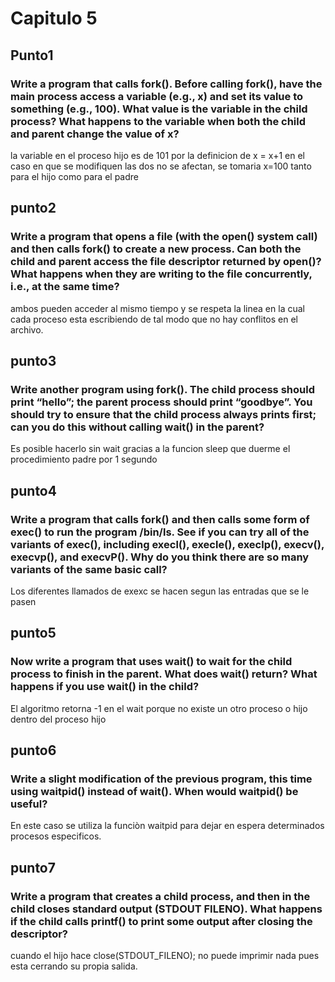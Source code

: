 # Capitulo 5

## Punto1

### Write a program that calls fork(). Before calling fork(), have the main process access a variable (e.g., x) and set its value to something (e.g., 100). What value is the variable in the child process? What happens to the variable when both the child and parent change the value of x?

la variable en el proceso hijo es de 101 por la definicion de x = x+1
en el caso en que se modifiquen las dos no se afectan, se tomaria x=100 
tanto para el hijo como para el padre

## punto2

### Write a program that opens a file (with the open() system call) and then calls fork() to create a new process. Can both the child and parent access the file descriptor returned by open()? What happens when they are writing to the file concurrently, i.e., at the same time?


ambos pueden acceder al mismo tiempo y se respeta la linea en la cual cada
proceso esta escribiendo de tal modo que no hay conflitos en el archivo.

## punto3

### Write another program using fork(). The child process should print “hello”; the parent process should print “goodbye”. You should try to ensure that the child process always prints first; can you do this without calling wait() in the parent?

Es posible hacerlo sin wait gracias a la funcion sleep que duerme el procedimiento padre por 1 segundo

## punto4

### Write a program that calls fork() and then calls some form of exec() to run the program /bin/ls. See if you can try all of the variants of exec(), including execl(), execle(), execlp(), execv(), execvp(), and execvP(). Why do you think there are so many variants of the same basic call?

Los diferentes llamados de exexc se hacen segun las entradas que se le pasen

## punto5

### Now write a program that uses wait() to wait for the child process to finish in the parent. What does wait() return? What happens if you use wait() in the child?

El algoritmo retorna -1 en el wait porque no existe un otro proceso o hijo dentro del proceso hijo

## punto6

### Write a slight modification of the previous program, this time using waitpid() instead of wait(). When would waitpid() be useful?

En este caso se utiliza la funciòn waitpid para dejar en espera determinados procesos especificos.

## punto7

### Write a program that creates a child process, and then in the child closes standard output (STDOUT FILENO). What happens if the child calls printf() to print some output after closing the descriptor?

cuando el hijo hace close(STDOUT_FILENO); no puede imprimir nada pues esta cerrando su propia salida.